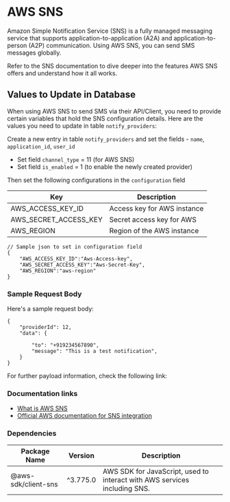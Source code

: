 # AWS SNS

Amazon Simple Notification Service (SNS) is a fully managed messaging service that supports application-to-application (A2A) and application-to-person (A2P) communication. Using AWS SNS, you can send SMS messages globally.

Refer to the SNS documentation to dive deeper into the features AWS SNS offers and understand how it all works.

## Values to Update in Database

When using AWS SNS to send SMS via their API/Client, you need to provide certain variables that hold the SNS configuration details. Here are the values you need to update in table `notify_providers`:

Create a new entry in table `notify_providers` and set the fields - `name`, `application_id`, `user_id`

- Set field `channel_type` = 11 (for AWS SNS)
- Set field `is_enabled` = 1 (to enable the newly created provider)

Then set the following configurations in the `configuration` field

| Key                   | Description                 |
| --------------------- | --------------------------- |
| AWS_ACCESS_KEY_ID     | Access key for AWS instance |
| AWS_SECRET_ACCESS_KEY | Secret access key for AWS   |
| AWS_REGION            | Region of the AWS instance  |

```jsonc
// Sample json to set in configuration field
{
    "AWS_ACCESS_KEY_ID":"Aws-Access-key",
    "AWS_SECRET_ACCESS_KEY":"Aws-Secret-Key",
    "AWS_REGION":"aws-region"
}
```

### Sample Request Body

Here's a sample request body:

```jsonc
{
    "providerId": 12,
    "data": {

        "to": "+919234567890",
        "message": "This is a test notification",
    }
}
```

For further payload information, check the following link:

### Documentation links

- [What is AWS SNS](https://docs.aws.amazon.com/sns/latest/dg/welcome.html)
- [Official AWS documentation for SNS integration](https://docs.aws.amazon.com/sdk-for-javascript/v3/developer-guide/sns-examples-sending-sms.html)

### Dependencies

| Package Name        | Version  | Description                                                               |
| ------------------- | -------- | ------------------------------------------------------------------------- |
| @aws-sdk/client-sns | ^3.775.0 | AWS SDK for JavaScript, used to interact with AWS services including SNS. |
